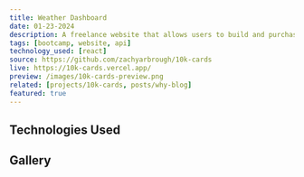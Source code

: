 ```yaml
---
title: Weather Dashboard
date: 01-23-2024
description: A freelance website that allows users to build and purchase virtual business cards.
tags: [bootcamp, website, api]
technology_used: [react]
source: https://github.com/zachyarbrough/10k-cards
live: https://10k-cards.vercel.app/
preview: /images/10k-cards-preview.png
related: [projects/10k-cards, posts/why-blog]
featured: true  
---
```


## Technologies Used

## Gallery
